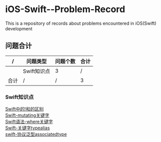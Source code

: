 # iOS-Swift--Problem-Record

This is a repository of records about problems encountered in iOS(Swift) development

## 问题合计

| / | 问题类型 | 问题个数 | 合计 |
| ---- | ------ | ------ | ------ |
| | Swift知识点 | 3 | / |
| 合计 | / | / | 3 |

### Swift知识点

[Swift中的!和的区别](Swift知识点/Swift中的!和的区别.md)<br />
[Swift-mutating关键字](Swift知识点/Swift-mutating关键字.md)<br />
[Swift语法-where关键字](Swift知识点/Swift语法-where关键字.md)<br />
[Swift-关键字typealias](Swift知识点/Swift-关键字typealias.md)<br />
[swift-协议泛型associatedtype](Swift知识点/swift-协议泛型associatedtype.md)<br />